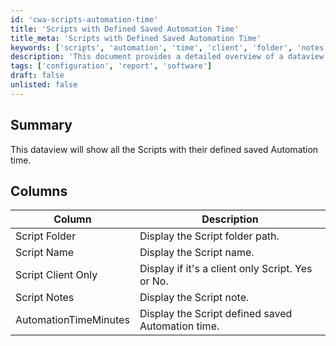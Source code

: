 ```yaml
---
id: 'cwa-scripts-automation-time'
title: 'Scripts with Defined Saved Automation Time'
title_meta: 'Scripts with Defined Saved Automation Time'
keywords: ['scripts', 'automation', 'time', 'client', 'folder', 'notes']
description: 'This document provides a detailed overview of a dataview that displays all scripts along with their defined saved automation time, including information on script folders, names, client-only status, and notes.'
tags: ['configuration', 'report', 'software']
draft: false
unlisted: false
---
```

## Summary

This dataview will show all the Scripts with their defined saved Automation time.

## Columns

| Column                  | Description                                         |
|------------------------|-----------------------------------------------------|
| Script Folder          | Display the Script folder path.                     |
| Script Name            | Display the Script name.                            |
| Script Client Only     | Display if it's a client only Script. Yes or No.   |
| Script Notes           | Display the Script note.                            |
| AutomationTimeMinutes  | Display the Script defined saved Automation time.   |

